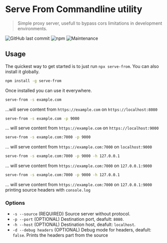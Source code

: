 # Serve From Commandline utility
> Simple proxy server, usefull to bypass cors limitations in development environments.

![GitHub last commit](https://img.shields.io/github/last-commit/oierbravo/serve-from.svg?style=plastic)
![npm](https://img.shields.io/npm/v/serve-from.svg)
![Maintenance](https://img.shields.io/maintenance/yes/2020.svg)

## Usage
The quickest way to get started is to just run `npx serve-from`.
You can also install it globally.
```bash
npm install -g serve-from
``` 
Once installed you can use it everywhere.
```bash 
serve-from -s example.com
``` 
...will serve content from `https://example.com` on `https://localhost:8080`
```bash 
serve-from -s example.com -p 9000
``` 
... will serve content from `https://example.com` on `https://localhost:9000`
```bash 
serve-from -s example.com:7000 -p 9000
``` 
... will serve content from `https://example.com:7000` on `localhost:9000`
```bash 
serve-from -s example.com:7000 -p 9000 -h 127.0.0.1
``` 
... will serve content from `https://example.com:7000` on `127.0.0.1:9000`
```bash 
serve-from -s example.com:7000 -p 9000 -h 127.0.0.1
``` 
... will serve content from `https://example.com:7000` on `127.0.0.1:9000` printing source headers with `console.log`

### Options
- `-s --source` (REQUIRED) Source server without protocol.
- `-p --port` (OPTIONAL) Destination port, deafult: `8080`.
- `-h --host` (OPTIONAL) Destination host, deafult: `localhost`.
- `-d --debug headers` (OPTIONAL) Debug mode for headers, deafult: `false`. Prints the headers part from the source